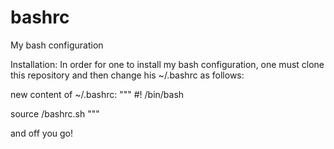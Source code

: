 # bashrc
My bash configuration

Installation:
In order for one to install my bash configuration, one must clone this repository
and then change his ~/.bashrc as follows:

new content of ~/.bashrc:
"""
#! /bin/bash

source <path to where this repository was cloned>/bashrc.sh
"""

and off you go!
